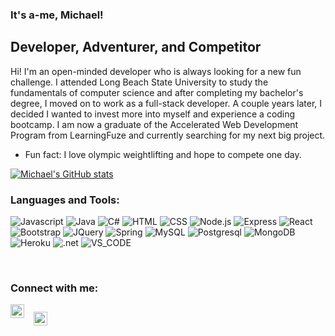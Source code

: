 ### It's a-me, Michael!

## Developer, Adventurer, and Competitor
Hi! I'm an open-minded developer who is always looking for a new fun challenge. I attended Long Beach State University to study the fundamentals of computer science and after completing my bachelor's degree, I moved on to work as a full-stack developer. A couple years later, I decided I wanted to invest more into myself and experience a coding bootcamp. I am now a graduate of the Accelerated Web Development Program from LearningFuze and currently searching for my next big project.

- Fun fact: I love olympic weightlifting and hope to compete one day.

[![Michael's GitHub stats](https://github-readme-stats.vercel.app/api?username=michaelvalenzuela)](https://github.com/michaelvalenzuela/github-readme-stats)


### Languages and Tools:

![Javascript](https://img.shields.io/badge/JavaScript-F7DF1E?style=for-the-badge&logo=javascript&logoColor=black)
![Java](https://img.shields.io/badge/Java-ED8B00?style=for-the-badge&logo=java&logoColor=white)
![C#](https://img.shields.io/badge/C%23-239120?style=for-the-badge&logo=c-sharp&logoColor=white)
![HTML](https://img.shields.io/badge/HTML5-E34F26?style=for-the-badge&logo=html5&logoColor=white)
![CSS](https://img.shields.io/badge/CSS3-1572B6?style=for-the-badge&logo=css3&logoColor=white)
![Node.js](https://img.shields.io/badge/Node.js-43853D?style=for-the-badge&logo=node.js&logoColor=white)
![Express](https://img.shields.io/badge/Express.js-404D59?style=for-the-badge)
![React](https://img.shields.io/badge/React-20232A?style=for-the-badge&logo=react&logoColor=61DAFB)
![Bootstrap](https://img.shields.io/badge/Bootstrap-563D7C?style=for-the-badge&logo=bootstrap&logoColor=white)
![JQuery](https://img.shields.io/badge/jQuery-0769AD?style=for-the-badge&logo=jquery&logoColor=white)
![Spring](https://img.shields.io/badge/Spring-6DB33F?style=for-the-badge&logo=spring&logoColor=white)
![MySQL](https://img.shields.io/badge/MySQL-00000F?style=for-the-badge&logo=mysql&logoColor=white)
![Postgresql](https://img.shields.io/badge/PostgreSQL-316192?style=for-the-badge&logo=postgresql&logoColor=white)
![MongoDB](https://img.shields.io/badge/MongoDB-4EA94B?style=for-the-badge&logo=mongodb&logoColor=white)
![Heroku](https://img.shields.io/badge/Heroku-430098?style=for-the-badge&logo=heroku&logoColor=white)
![.net](https://img.shields.io/badge/.NET-5C2D91?style=for-the-badge&logo=.net&logoColor=white)
![VS_CODE](https://img.shields.io/badge/Visual_Studio_Code-0078D4?style=for-the-badge&logo=visual%20studio%20code&logoColor=white)

<br />

### Connect with me:

[<img align="left" alt="LinkedIn" width="22px" src="https://cdn.jsdelivr.net/npm/simple-icons@v3/icons/linkedin.svg" />][linkedin]
[<img align="left" alt="Email" width="22px" src="https://cdn.jsdelivr.net/npm/simple-icons@v3/icons/gmail.svg"  style="margin: 12px;"/>](mailto:20mvalen@gmail.com)

<br />

[linkedin]: https://linkedin.com/in/20mvalen
